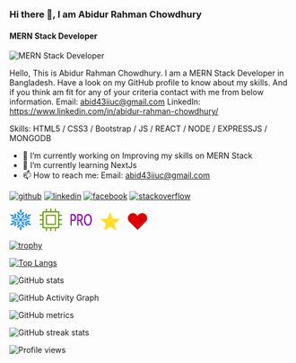 ### Hi there 👋, I am Abidur Rahman Chowdhury
#### MERN Stack Developer
![MERN Stack Developer](https://drive.google.com/file/d/1wg1FtG9efgYNFOuBd0cG3N4MsJl6Qe56/view?usp=sharing)

Hello, This is Abidur Rahman Chowdhury. I am a MERN Stack Developer in Bangladesh. Have a look on my GitHub profile to know about my skills. And if you think am fit for any of your criteria  contact with me from below information.
Email: abid43iiuc@gmail.com
LinkedIn: https://www.linkedin.com/in/abidur-rahman-chowdhury/

Skills: HTML5 / CSS3 / Bootstrap / JS / REACT / NODE / EXPRESSJS / MONGODB

- 🔭 I’m currently working on Improving my skills on MERN Stack 
- 🌱 I’m currently learning NextJs 
- 📫 How to reach me: Email: abid43iiuc@gmail.com 


[<img src='https://cdn.jsdelivr.net/npm/simple-icons@3.0.1/icons/github.svg' alt='github' height='40'>](https://github.com/Abidur-Rahman-Chowdhury)  [<img src='https://cdn.jsdelivr.net/npm/simple-icons@3.0.1/icons/linkedin.svg' alt='linkedin' height='40'>](https://www.linkedin.com/in/https://www.linkedin.com/in/abidur-rahman-chowdhury//)  [<img src='https://cdn.jsdelivr.net/npm/simple-icons@3.0.1/icons/facebook.svg' alt='facebook' height='40'>](https://www.facebook.com/https://www.facebook.com/Scientistabid39/)  [<img src='https://cdn.jsdelivr.net/npm/simple-icons@3.0.1/icons/stackoverflow.svg' alt='stackoverflow' height='40'>](https://stackoverflow.com/users/user:18390093)  

<a href='https://archiveprogram.github.com/'><img src='https://raw.githubusercontent.com/acervenky/animated-github-badges/master/assets/acbadge.gif' width='40' height='40'></a> <a href='https://docs.github.com/en/developers'><img src='https://raw.githubusercontent.com/acervenky/animated-github-badges/master/assets/devbadge.gif' width='40' height='40'></a> <a href='https://github.com/pricing'><img src='https://raw.githubusercontent.com/acervenky/animated-github-badges/master/assets/pro.gif' width='40' height='40'></a> <a href='https://stars.github.com/'><img src='https://raw.githubusercontent.com/acervenky/animated-github-badges/master/assets/starbadge.gif' width='35' height='35'></a> <a href='https://docs.github.com/en/github/supporting-the-open-source-community-with-github-sponsors'><img src='https://raw.githubusercontent.com/acervenky/animated-github-badges/master/assets/sponsorbadge.gif' width='35' height='35'></a> 

[![trophy](https://github-profile-trophy.vercel.app/?username=Abidur-Rahman-Chowdhury)](https://github.com/ryo-ma/github-profile-trophy)

[![Top Langs](https://github-readme-stats.vercel.app/api/top-langs/?username=Abidur-Rahman-Chowdhury)](https://github.com/anuraghazra/github-readme-stats)

![GitHub stats](https://github-readme-stats.vercel.app/api?username=Abidur-Rahman-Chowdhury&show_icons=true&count_private=true)  

![GitHub Activity Graph](https://activity-graph.herokuapp.com/graph?username=Abidur-Rahman-Chowdhury)  

![GitHub metrics](https://metrics.lecoq.io/Abidur-Rahman-Chowdhury)  

![GitHub streak stats](https://github-readme-streak-stats.herokuapp.com/?user=Abidur-Rahman-Chowdhury)  

![Profile views](https://gpvc.arturio.dev/Abidur-Rahman-Chowdhury)  
